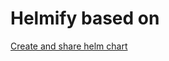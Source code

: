 # Helmify based on
[Create and share helm chart](https://medium.com/containerum/how-to-make-and-share-your-own-helm-package-50ae40f6c221)